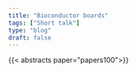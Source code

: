 ```yaml
---
title: "Bioconductor boards"
tags: ["Short talk"]
type: "blog"
draft: false
---
```


{{< abstracts paper="papers100">}}


